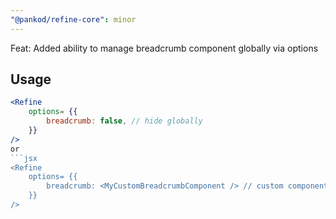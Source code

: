 ```yaml
---
"@pankod/refine-core": minor
---
```


Feat: Added ability to manage breadcrumb component globally via options

## Usage
```jsx
<Refine
    options= {{
        breadcrumb: false, // hide globally
    }}
/>
or
```jsx
<Refine
    options= {{
        breadcrumb: <MyCustomBreadcrumbComponent /> // custom component
    }}
/>
```